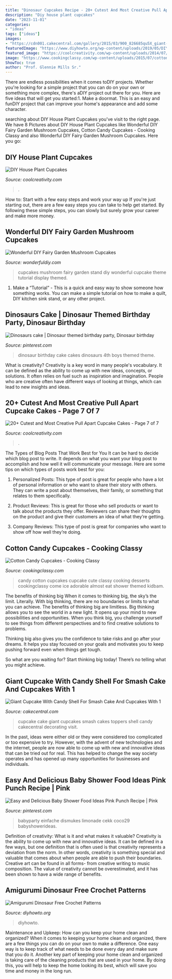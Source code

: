 ```yaml
---
title: "Dinosaur Cupcakes Recipe - 20+ Cutest And Most Creative Pull Apart Cupcake Cakes"
description: "Diy house plant cupcakes"
date: "2023-11-01"
categories:
- "ideas"
tags: ["ideas"]
images:
- "https://cdn001.cakecentral.com/gallery/2015/03/900_826685qu5X_giant-cupcake-with-candy-shell-for-smash-cake-and-cupcakes-with-1-toppers.jpg"
featuredImage: "https://www.diyhowto.org/wp-content/uploads/2019/05/DIYHowto-Amigurumi-Dinosaur-Free-Crochet-Patterns-13.jpg"
featured_image: "https://coolcreativity.com/wp-content/uploads/2014/07/diy-house-plant-cupcakes-4.jpg"
image: "https://www.cookingclassy.com/wp-content/uploads/2015/07/cotton-candy-cupcakes4-srgb.1.jpg"
ShowToc: true
author: "Prof. Glennie Mills Sr."
---
```



There are endless possibilities when it comes toDIY projects. Whether you're looking for a simple project that you can do on your own or something more complex, there's aDIY project out there for you. Here are five ideas that will get you started:1. Make a doormat. This is an easy and funDIY project that can improve your home's appearance and add some character.

	

		
searching about DIY House Plant Cupcakes you've visit to the right page. We have 8 Pictures about DIY House Plant Cupcakes like Wonderful DIY Fairy Garden Mushroom Cupcakes, Cotton Candy Cupcakes - Cooking Classy and also Wonderful DIY Fairy Garden Mushroom Cupcakes. Here you go:
		
    
## DIY House Plant Cupcakes

<img loading=lazy src="https://coolcreativity.com/wp-content/uploads/2014/07/diy-house-plant-cupcakes-4.jpg" onerror="this.onerror=null;this.src='https://tse1.mm.bing.net/th?id=OIP.80C4VMmHE2zIF4t1Vu2t8QHaKm&amp;pid=15.1';" alt="DIY House Plant Cupcakes">

_Source: coolcreativity.com_

>. 

	

How to: Start with a few easy steps and work your way up
If you're just starting out, there are a few easy steps you can take to help get started. By following these simple steps, you can slowly but surely grow your career and make more money.

    
## Wonderful DIY Fairy Garden Mushroom Cupcakes

<img loading=lazy src="http://cdn.wonderfuldiy.com/wp-content/uploads/2014/10/Mushroom-Cupcakes-and-Fairy-Garden-Stand-2.jpg" onerror="this.onerror=null;this.src='https://tse3.mm.bing.net/th?id=OIP.MSOv1ey5_8UeLVXPWD21oAAAAA&amp;pid=15.1';" alt="Wonderful DIY Fairy Garden Mushroom Cupcakes">

_Source: wonderfuldiy.com_

>cupcakes mushroom fairy garden stand diy wonderful cupcake theme tutorial display themed. 

	

1. Make a “Tutorial” - This is a quick and easy way to show someone how something works. You can make a simple tutorial on how to make a quilt, DIY kitchen sink stand, or any other project. 

    
## Dinosaurs Cake | Dinosaur Themed Birthday Party, Dinosaur Birthday

<img loading=lazy src="https://i.pinimg.com/736x/3d/6e/44/3d6e449ecdd2e8b688324f53bcfabe57--dinosaur-cake-dinosaur-party.jpg" onerror="this.onerror=null;this.src='https://tse3.mm.bing.net/th?id=OIP.os7YJBuzsR0jkWUBOFJNPQHaJ3&amp;pid=15.1';" alt="Dinosaurs cake | Dinosaur themed birthday party, Dinosaur birthday">

_Source: pinterest.com_

>dinosaur birthday cake cakes dinosaurs 4th boys themed theme. 

	

What is creativity?
Creativity is a key word in many people's vocabulary. It can be defined as the ability to come up with new ideas, concepts, or solutions. It often relies on fuel such as inspiration and imagination. People who are creative often have different ways of looking at things, which can lead to new insights and ideas.

    
## 20+ Cutest And Most Creative Pull Apart Cupcake Cakes - Page 7 Of 7

<img loading=lazy src="https://coolcreativity.com/wp-content/uploads/2016/03/Frozen-Birthday-Cake.jpg" onerror="this.onerror=null;this.src='https://tse1.mm.bing.net/th?id=OIP.B5hB8Ye79vKiqaeqbxPhygHaNK&amp;pid=15.1';" alt="20+ Cutest and Most Creative Pull Apart Cupcake Cakes - Page 7 of 7">

_Source: coolcreativity.com_

>. 

	

The Types of Blog Posts That Work Best for You
It can be hard to decide which blog post to write.  It depends on what you want your blog post to accomplish and how well it will communicate your message. Here are some tips on which types of posts work best for you:
1. Personalized Posts: This type of post is great for people who have a lot of personal information or who want to share their story with others. They can write a post about themselves, their family, or something that relates to them specifically.

2. Product Reviews: This is great for those who sell products or want to talk about the products they offer. Reviewers can share their thoughts on the product and give their customers an idea of what they’re getting.

3. Company Reviews: This type of post is great for companies who want to show off how well they’re doing.

    
## Cotton Candy Cupcakes - Cooking Classy

<img loading=lazy src="https://www.cookingclassy.com/wp-content/uploads/2015/07/cotton-candy-cupcakes4-srgb.1.jpg" onerror="this.onerror=null;this.src='https://tse2.mm.bing.net/th?id=OIP.Rx98lGeaGTr0YIGUSxc-jgHaLH&amp;pid=15.1';" alt="Cotton Candy Cupcakes - Cooking Classy">

_Source: cookingclassy.com_

>candy cotton cupcakes cupcake cute classy cooking desserts cookingclassy come ice adorable almost eat shower themed kidbam. 

	

The benefits of thinking big
When it comes to thinking big, the sky’s the limit. Literally. With big thinking, there are no boundaries or limits to what you can achieve. The benefits of thinking big are limitless.
Big thinking allows you to see the world in a new light. It opens up your mind to new possibilities and opportunities. When you think big, you challenge yourself to see things from different perspectives and to find creative solutions to problems.

Thinking big also gives you the confidence to take risks and go after your dreams. It helps you stay focused on your goals and motivates you to keep pushing forward even when things get tough.

So what are you waiting for? Start thinking big today! There’s no telling what you might achieve.

    
## Giant Cupcake With Candy Shell For Smash Cake And Cupcakes With 1

<img loading=lazy src="https://cdn001.cakecentral.com/gallery/2015/03/900_826685qu5X_giant-cupcake-with-candy-shell-for-smash-cake-and-cupcakes-with-1-toppers.jpg" onerror="this.onerror=null;this.src='https://tse1.mm.bing.net/th?id=OIP.sMoRkpw0aTK-u8EzM6m9VAHaLI&amp;pid=15.1';" alt="Giant Cupcake With Candy Shell For Smash Cake And Cupcakes With 1">

_Source: cakecentral.com_

>cupcake cake giant cupcakes smash cakes toppers shell candy cakecentral decorating visit. 

	

In the past, ideas were either old or they were considered too complicated or too expensive to try. However, with the advent of new technologies and the internet, people are now able to come up with new and innovative ideas that can be tried out for real. This has helped to change the way society operates and has opened up many opportunities for businesses and individuals.

    
## Easy And Delicious Baby Shower Food Ideas Pink Punch Recipe | Pink

<img loading=lazy src="https://i.pinimg.com/736x/20/c2/78/20c27814eb1d4b8b7cae911bb47835c3.jpg" onerror="this.onerror=null;this.src='https://tse4.mm.bing.net/th?id=OIP.fQ9tye0ADcew8_BNksU1WgHaJ4&amp;pid=15.1';" alt="Easy and Delicious Baby Shower Food Ideas Pink Punch Recipe | Pink">

_Source: pinterest.com_

>babyparty einfache dismukes limonade cekk coco29 babyshowerideas. 

	

Definition of creativity: What is it and what makes it valuable?
Creativity is the ability to come up with new and innovative ideas. It can be defined in a few ways, but one definition that is often used is that creativity represents a deviation from the norm. In other words, creativity is something special and valuable that comes about when people are able to push their boundaries. Creative art can be found in all forms- from creative writing to music composition. The value of creativity cannot be overestimated, and it has been shown to have a wide range of benefits.

    
## Amigurumi Dinosaur Free Crochet Patterns

<img loading=lazy src="https://www.diyhowto.org/wp-content/uploads/2019/05/DIYHowto-Amigurumi-Dinosaur-Free-Crochet-Patterns-13.jpg" onerror="this.onerror=null;this.src='https://tse3.mm.bing.net/th?id=OIP.cpni7cHQXgXu4Ml4q5DrOAHaQo&amp;pid=15.1';" alt="Amigurumi Dinosaur Free Crochet Patterns">

_Source: diyhowto.org_

>diyhowto. 

	

Maintenance and Upkeep: How can you keep your home clean and organized?
When it comes to keeping your home clean and organized, there are a few things you can do on your own to make a difference. One easy way is to keep track of what needs to be done every day and make sure that you do it. Another key part of keeping your home clean and organized is taking care of the cleaning products that are used in your home. By doing this, you will help to keep the home looking its best, which will save you time and money in the long run.

